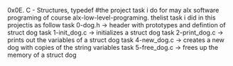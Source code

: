 0x0E. C - Structures, typedef
#the project task i do for may alx software programing of course alx-low-level-programing.
thelist  task i did in this projectis  as follow
task 0-dog.h -> header with prototypes and defintion of struct dog
task 1-init_dog.c -> initializes a struct dog
task 2-print_dog.c -> prints out the variables of a struct dog
task 4-new_dog.c -> creates a new dog with copies of the string variables
task 5-free_dog.c ->  frees up the memory of a struct dog

